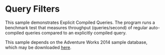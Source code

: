 # Query Filters

This sample demonstrates Explicit Compiled Queries.  The program runs a benchmark test that measures throughput (queries/second) of regular auto-compiled queries compared to an explicitly compiled query.

This sample depends on the Adventure Works 2014 sample database, which may be downloaded [here](https://msftdbprodsamples.codeplex.com/releases/view/125550).

